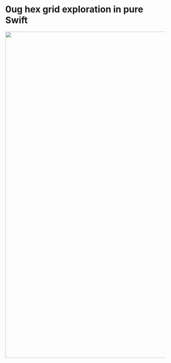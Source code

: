 # 0ug hex grid exploration in pure Swift

<img width="1024" src="https://github.com/user-attachments/assets/6bce917f-64af-4f1c-a8ef-51b1045c7925" />
